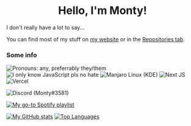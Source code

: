 <h1 align=center>Hello, I'm Monty!</h1>

I don't really have a lot to say...

You can find most of my stuff on [my website](https://www.monty.ga/) or in the [Repositories tab](https://github.com/montylion?tab=repositories).

### Some info
![Pronouns: any, preferrably they/them](https://img.shields.io/static/v1?style=for-the-badge&label=PRONOUNS&message=any,%20preferrably%20they/them&color=orange)
![I only know JavaScript pls no hate](https://img.shields.io/badge/javascript-%23323330.svg?style=for-the-badge&logo=javascript&logoColor=%23F7DF1E)
![Manjaro Linux (KDE)](https://img.shields.io/badge/Manjaro%20(KDE)-24242c?style=for-the-badge&logo=manjaro&logoColor=34BC5C)
![Next JS](https://img.shields.io/badge/nextjs-%23000000.svg?style=for-the-badge&logo=next-dot-js&logoColor=white)
![Vercel](https://img.shields.io/badge/vercel-%23000000.svg?style=for-the-badge&logo=vercel&logoColor=white)

![Discord (Monty#3581)](https://img.shields.io/badge/dynamic/json?color=7289da&logo=discord&logoColor=white&style=for-the-badge&label=Monty%233581&query=extPres&url=https%3A%2F%2Fapi.monty.ga%2Fapi%2Fdiscord%2Fpresence%3Fref%3DGitHub-profile)

[![My go-to Spotify playlist](https://img.shields.io/badge/My%20goto%20Spotify%20playlist-1ED760?style=for-the-badge&logo=spotify&logoColor=white)](https://open.spotify.com/playlist/5rx5PZoWqEeaoivwz350Ki?si=42f3ec6e4098402f)

[![My GitHub stats](https://github-readme-stats.vercel.app/api?username=montylion&count_private=true&theme=material-palenight&hide_border=true&custom_title=My%20sad%20and%20disappointing%20GitHub%20Stats)](https://github.com/montylion?tab=repositories)
[![Top Languages](https://github-readme-stats.vercel.app/api/top-langs/?username=montylion&theme=material-palenight&hide_border=true&custom_title=I%27m%20sorry,%20it%27s%20JavaScript)](https://github.com/montylion?tab=repositories&q=&type=&language=javascript&sort=)
